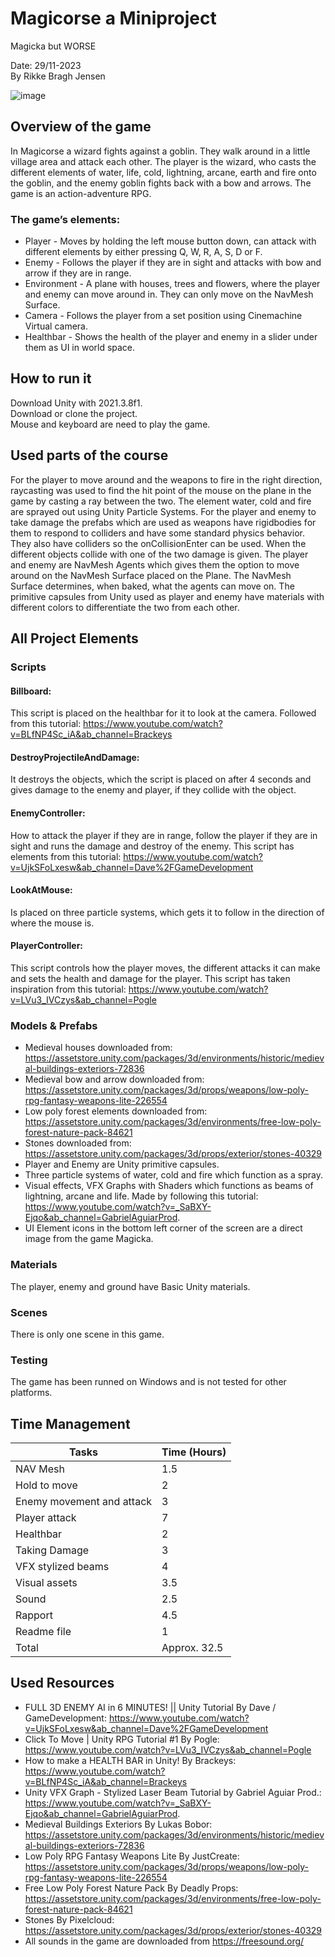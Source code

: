 # Magicorse a Miniproject
Magicka but WORSE


Date: 29/11-2023  
By Rikke Bragh Jensen

![image](https://github.com/Bragh2001/Programmering3Dverdener/assets/112693932/65862f1e-25ab-4d8f-87c4-701bf8c3298a)


## Overview of the game  
In Magicorse a wizard fights against a goblin. They walk around in a little village area and attack each other. The player is the wizard, who casts the different elements of water, life, cold, lightning, arcane, earth and fire onto the goblin, and the enemy goblin fights back with a bow and arrows. The game is an action-adventure RPG.
### The game’s elements:
- Player - Moves by holding the left mouse button down, can attack with different elements by either pressing Q, W, R, A, S, D or F. 
- Enemy - Follows the player if they are in sight and attacks with bow and arrow if they are in range.
- Environment - A plane with houses, trees and flowers, where the player and enemy can move around in. They can only move on the NavMesh Surface.
- Camera - Follows the player from a set position using Cinemachine Virtual camera.
- Healthbar - Shows the health of the player and enemy in a slider under them as UI in world space.

## How to run it
Download Unity with 2021.3.8f1.  
Download or clone the project.  
Mouse and keyboard are need to play the game.  

## Used parts of the course
For the player to move around and the weapons to fire in the right direction, raycasting was used to find the hit point of the mouse on the plane in the game by casting a ray between the two. The element water, cold and fire are sprayed out using Unity Particle Systems. For the player and enemy to take damage the prefabs which are used as weapons have rigidbodies for them to respond to colliders and have some standard physics behavior. They also have colliders so the onCollisionEnter can be used. When the different objects collide with one of the two damage is given. The player and enemy are NavMesh Agents which gives them the option to move around on the NavMesh Surface placed on the Plane. The NavMesh Surface determines, when baked, what the agents can move on. The primitive capsules from Unity used as player and enemy have materials with different colors to differentiate the two from each other. 


## All Project Elements
### Scripts
#### Billboard:  
This script is placed on the healthbar for it to look at the camera. Followed from this tutorial: https://www.youtube.com/watch?v=BLfNP4Sc_iA&ab_channel=Brackeys
#### DestroyProjectileAndDamage:  
It destroys the objects, which the script is placed on after 4 seconds and gives damage to the enemy and player, if they collide with the object.
#### EnemyController:  
How to attack the player if they are in range, follow the player if they are in sight and runs the damage and destroy of the enemy. This script has elements from this tutorial: https://www.youtube.com/watch?v=UjkSFoLxesw&ab_channel=Dave%2FGameDevelopment 
#### LookAtMouse:  
Is placed on three particle systems, which gets it to follow in the direction of where the mouse is.
#### PlayerController:  
This script controls how the player moves, the different attacks it can make and sets the health and damage for the player. This script has taken inspiration from this tutorial: https://www.youtube.com/watch?v=LVu3_IVCzys&ab_channel=Pogle 
### Models & Prefabs
- Medieval houses downloaded from: https://assetstore.unity.com/packages/3d/environments/historic/medieval-buildings-exteriors-72836 
- Medieval bow and arrow downloaded from: https://assetstore.unity.com/packages/3d/props/weapons/low-poly-rpg-fantasy-weapons-lite-226554 
- Low poly forest elements downloaded from: https://assetstore.unity.com/packages/3d/environments/free-low-poly-forest-nature-pack-84621 
- Stones downloaded from: https://assetstore.unity.com/packages/3d/props/exterior/stones-40329 
- Player and Enemy are Unity primitive capsules.
- Three particle systems of water, cold and fire which function as a spray.
- Visual effects, VFX Graphs with Shaders which functions as beams of lightning, arcane and life. Made by following this tutorial: https://www.youtube.com/watch?v=_SaBXY-Ejqo&ab_channel=GabrielAguiarProd.
- UI Element icons in the bottom left corner of the screen are a direct image from the game Magicka.
### Materials
The player, enemy and ground have Basic Unity materials.
### Scenes
There is only one scene in this game.
### Testing
The game has been runned on Windows and is not tested for other platforms.



## Time Management
 
| Tasks                     | Time (Hours) |
| --------------------------| ------------ |
| NAV Mesh                  | 1.5          |
| Hold to move              | 2            |
| Enemy movement and attack | 3            |
| Player attack             | 7            |
| Healthbar                 | 2            |
| Taking Damage             | 3            |
| VFX stylized beams        | 4            |
| Visual assets             | 3.5          |
| Sound                     | 2.5          |
| Rapport                   | 4.5          |
| Readme file               | 1            |
| Total                     | Approx. 32.5 |


## Used Resources
- FULL 3D ENEMY AI in 6 MINUTES! || Unity Tutorial By Dave / GameDevelopment: https://www.youtube.com/watch?v=UjkSFoLxesw&ab_channel=Dave%2FGameDevelopment   
- Click To Move | Unity RPG Tutorial #1 By Pogle: https://www.youtube.com/watch?v=LVu3_IVCzys&ab_channel=Pogle   
- How to make a HEALTH BAR in Unity! By Brackeys: https://www.youtube.com/watch?v=BLfNP4Sc_iA&ab_channel=Brackeys   
- Unity VFX Graph - Stylized Laser Beam Tutorial by Gabriel Aguiar Prod.: https://www.youtube.com/watch?v=_SaBXY-Ejqo&ab_channel=GabrielAguiarProd.   
- Medieval Buildings Exteriors By Lukas Bobor: https://assetstore.unity.com/packages/3d/environments/historic/medieval-buildings-exteriors-72836   
- Low Poly RPG Fantasy Weapons Lite By JustCreate: https://assetstore.unity.com/packages/3d/props/weapons/low-poly-rpg-fantasy-weapons-lite-226554   
- Free Low Poly Forest Nature Pack By Deadly Props: https://assetstore.unity.com/packages/3d/environments/free-low-poly-forest-nature-pack-84621   
- Stones By Pixelcloud: https://assetstore.unity.com/packages/3d/props/exterior/stones-40329  
- All sounds in the game are downloaded from https://freesound.org/   

